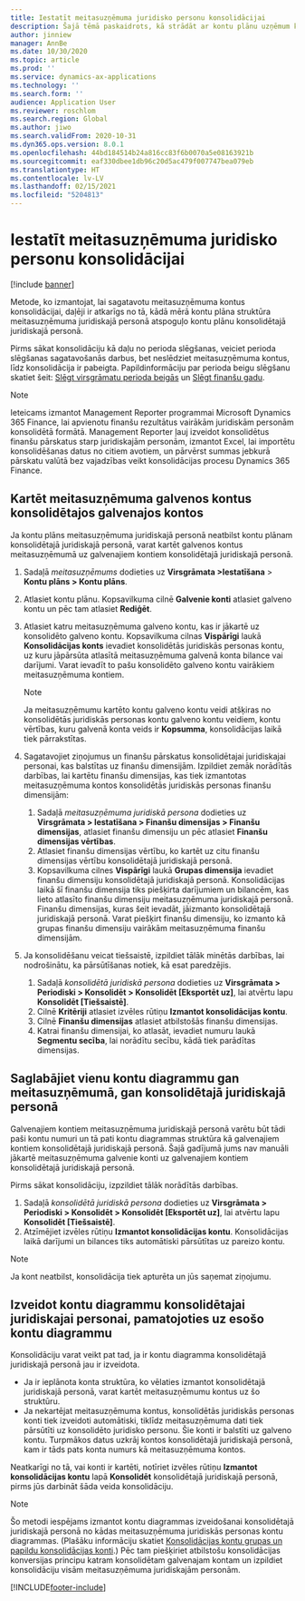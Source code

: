 ```yaml
---
title: Iestatīt meitasuzņēmuma juridisko personu konsolidācijai
description: Šajā tēmā paskaidrots, kā strādāt ar kontu plānu uzņēmum konsolidācijai.
author: jinniew
manager: AnnBe
ms.date: 10/30/2020
ms.topic: article
ms.prod: ''
ms.service: dynamics-ax-applications
ms.technology: ''
ms.search.form: ''
audience: Application User
ms.reviewer: roschlom
ms.search.region: Global
ms.author: jiwo
ms.search.validFrom: 2020-10-31
ms.dyn365.ops.version: 8.0.1
ms.openlocfilehash: 44bd184514b24a816cc83f6b0070a5e08163921b
ms.sourcegitcommit: eaf330dbee1db96c20d5ac479f007747bea079eb
ms.translationtype: HT
ms.contentlocale: lv-LV
ms.lasthandoff: 02/15/2021
ms.locfileid: "5204813"
---
```

# <a name="set-up-a-subsidiary-legal-entity-for-consolidation"></a>Iestatīt meitasuzņēmuma juridisko personu konsolidācijai

[!include [banner](../includes/banner.md)]

Metode, ko izmantojat, lai sagatavotu meitasuzņēmuma kontus konsolidācijai, daļēji ir atkarīgs no tā, kādā mērā kontu plāna struktūra meitasuzņēmuma juridiskajā personā atspoguļo kontu plānu konsolidētajā juridiskajā personā.

Pirms sākat konsolidāciju kā daļu no perioda slēgšanas, veiciet perioda slēgšanas sagatavošanās darbus, bet neslēdziet meitasuzņēmuma kontus, līdz konsolidācija ir pabeigta. Papildinformāciju par perioda beigu slēgšanu skatiet šeit: [Slēgt virsgrāmatu perioda beigās](close-general-ledger-at-period-end.md) un [Slēgt finanšu gadu](tasks/close-fiscal-year.md).

> [!NOTE]
>  Ieteicams izmantot Management Reporter programmai Microsoft Dynamics 365 Finance, lai apvienotu finanšu rezultātus vairākām juridiskām personām konsolidētā formātā. Management Reporter ļauj izveidot konsolidētus finanšu pārskatus starp juridiskajām personām, izmantot Excel, lai importētu konsolidēšanas datus no citiem avotiem, un pārvērst summas jebkurā pārskatu valūtā bez vajadzības veikt konsolidācijas procesu Dynamics 365 Finance.

## <a name="map-subsidiary-main-accounts-to-consolidated-main-accounts"></a>Kartēt meitasuzņēmuma galvenos kontus konsolidētajos galvenajos kontos

Ja kontu plāns meitasuzņēmuma juridiskajā personā neatbilst kontu plānam konsolidētajā juridiskajā personā, varat kartēt galvenos kontus meitasuzņēmumā uz galvenajiem kontiem konsolidētajā juridiskajā personā.

1. Sadaļā *meitasuzņēmums* dodieties uz **Virsgrāmata \>Iestatīšana** \> **Kontu plāns \> Kontu plāns**.
2. Atlasiet kontu plānu. Kopsavilkuma cilnē **Galvenie konti** atlasiet galveno kontu un pēc tam atlasiet **Rediģēt**.
3. Atlasiet katru meitasuzņēmuma galveno kontu, kas ir jākartē uz konsolidēto galveno kontu. Kopsavilkuma cilnas **Vispārīgi** laukā **Konsolidācijas konts** ievadiet konsolidētās juridiskās personas kontu, uz kuru jāpārsūta atlasītā meitasuzņēmuma galvenā konta bilance vai darījumi. Varat ievadīt to pašu konsolidēto galveno kontu vairākiem meitasuzņēmuma kontiem.

    > [!NOTE]
    > Ja meitasuzņēmumu kartēto kontu galveno kontu veidi atšķiras no konsolidētās juridiskās personas kontu galveno kontu veidiem, kontu vērtības, kuru galvenā konta veids ir **Kopsumma**, konsolidācijas laikā tiek pārrakstītas.

4. Sagatavojiet ziņojumus un finanšu pārskatus konsolidētajai juridiskajai personai, kas balstītas uz finanšu dimensijām. Izpildiet zemāk norādītās darbības, lai kartētu finanšu dimensijas, kas tiek izmantotas meitasuzņēmuma kontos konsolidētās juridiskās personas finanšu dimensijām:

    1. Sadaļā *meitasuzņēmuma juridiskā persona* dodieties uz **Virsgrāmata \> Iestatīšana \> Finanšu dimensijas \> Finanšu dimensijas**, atlasiet finanšu dimensiju un pēc atlasiet **Finanšu dimensijas vērtības**.
    2. Atlasiet finanšu dimensijas vērtību, ko kartēt uz citu finanšu dimensijas vērtību konsolidētajā juridiskajā personā.
    3. Kopsavilkuma cilnes **Vispārīgi** laukā **Grupas dimensija** ievadiet finanšu dimensiju konsolidētajā juridiskajā personā. Konsolidācijas laikā šī finanšu dimensija tiks piešķirta darījumiem un bilancēm, kas lieto atlasīto finanšu dimensiju meitasuzņēmuma juridiskajā personā. Finanšu dimensijas, kuras šeit ievadāt, jāizmanto konsolidētajā juridiskajā personā. Varat piešķirt finanšu dimensiju, ko izmanto kā grupas finanšu dimensiju vairākām meitasuzņēmuma finanšu dimensijām.

5. Ja konsolidēšanu veicat tiešsaistē, izpildiet tālāk minētās darbības, lai nodrošinātu, ka pārsūtīšanas notiek, kā esat paredzējis.

    1. Sadaļā *konsolidētā juridiskā persona* dodieties uz **Virsgrāmata \> Periodiski \> Konsolidēt \> Konsolidēt \[Eksportēt uz\]**, lai atvērtu lapu **Konsolidēt \[Tiešsaistē\]**.
    2. Cilnē **Kritēriji** atlasiet izvēles rūtiņu **Izmantot konsolidācijas kontu**.
    3. Cilnē **Finanšu dimensijas** atlasiet atbilstošās finanšu dimensijas.
    4. Katrai finanšu dimensijai, ko atlasāt, ievadiet numuru laukā **Segmentu secība**, lai norādītu secību, kādā tiek parādītas dimensijas.

## <a name="maintain-the-same-chart-of-accounts-in-the-subsidiary-and-consolidated-legal-entities"></a>Saglabājiet vienu kontu diagrammu gan meitasuzņēmumā, gan konsolidētajā juridiskajā personā

Galvenajiem kontiem meitasuzņēmuma juridiskajā personā varētu būt tādi paši kontu numuri un tā pati kontu diagrammas struktūra kā galvenajiem kontiem konsolidētajā juridiskajā personā. Šajā gadījumā jums nav manuāli jākartē meitasuzņēmuma galvenie konti uz galvenajiem kontiem konsolidētajā juridiskajā personā.

Pirms sākat konsolidāciju, izpzildiet tālāk norādītās darbības.

1. Sadaļā *konsolidētā juridiskā persona* dodieties uz **Virsgrāmata \> Periodiski \> Konsolidēt \> Konsolidēt \[Eksportēt uz\]**, lai atvērtu lapu **Konsolidēt \[Tiešsaistē\]**.
2. Atzīmējiet izvēles rūtiņu **Izmantot konsolidācijas kontu**. Konsolidācijas laikā darījumi un bilances tiks automātiski pārsūtītas uz pareizo kontu.

> [!NOTE]
> Ja kont neatbilst, konsolidācija tiek apturēta un jūs saņemat ziņojumu.

## <a name="create-a-chart-of-accounts-for-the-consolidated-legal-entity-based-on-an-existing-chart-of-accounts"></a>Izveidot kontu diagrammu konsolidētajai juridiskajai personai, pamatojoties uz esošo kontu diagrammu

Konsolidāciju varat veikt pat tad, ja ir kontu diagramma konsolidētajā juridiskajā personā jau ir izveidota.

- Ja ir ieplānota konta struktūra, ko vēlaties izmantot konsolidētajā juridiskajā personā, varat kartēt meitasuzņēmumu kontus uz šo struktūru.
- Ja nekartējat meitasuzņēmuma kontus, konsolidētās juridiskās personas konti tiek izveidoti automātiski, tiklīdz meitasuzņēmuma dati tiek pārsūtīti uz konsolidēto juridisko personu. Šie konti ir balstīti uz galveno kontu. Turpmākos datus uzkrāj kontos konsolidētajā juridiskajā personā, kam ir tāds pats konta numurs kā meitasuzņēmuma kontos.

Neatkarīgi no tā, vai konti ir kartēti, notīriet izvēles rūtiņu **Izmantot konsolidācijas kontu** lapā **Konsolidēt** konsolidētajā juridiskajā personā, pirms jūs darbināt šāda veida konsolidāciju.

> [!NOTE]
> Šo metodi iespējams izmantot kontu diagrammas izveidošanai konsolidētajā juridiskajā personā no kādas meitasuzņēmuma juridiskās personas kontu diagrammas. (Plašāku informāciju skatiet [Konsolidācijas kontu grupas un papildu konsolidācijas konti](../budgeting/consolidation-account-groups-consolidation-accounts.md).) Pēc tam piešķiriet atbilstošu konsolidācijas konversijas principu katram konsolidētam galvenajam kontam un izpildiet konsolidāciju visām meitasuzņēmuma juridiskajām personām.


[!INCLUDE[footer-include](../../includes/footer-banner.md)]